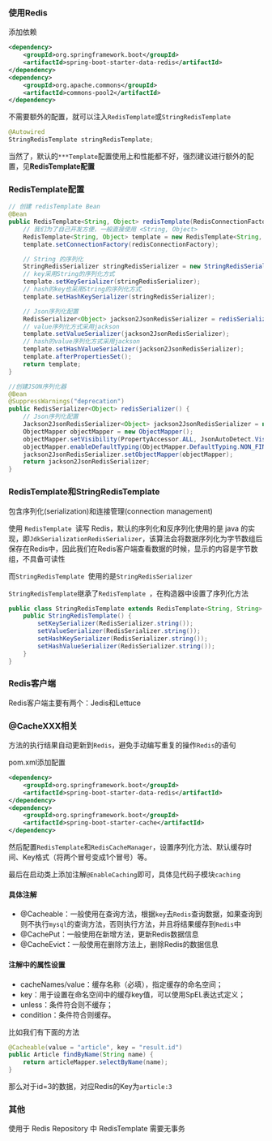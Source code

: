  

### 使用Redis
添加依赖

```xml
<dependency>
    <groupId>org.springframework.boot</groupId>
    <artifactId>spring-boot-starter-data-redis</artifactId>
</dependency>
<dependency>
    <groupId>org.apache.commons</groupId>
    <artifactId>commons-pool2</artifactId>
</dependency>
```

不需要额外的配置，就可以注入`RedisTemplate`或`StringRedisTemplate`

```java
@Autowired
StringRedisTemplate stringRedisTemplate;
```

当然了，默认的`***Template`配置使用上和性能都不好，强烈建议进行额外的配置，见**RedisTemplate配置**



### RedisTemplate配置

```java
// 创建 redisTemplate Bean
@Bean
public RedisTemplate<String, Object> redisTemplate(RedisConnectionFactory redisConnectionFactory) {
    // 我们为了自己开发方便，一般直接使用 <String, Object>
    RedisTemplate<String, Object> template = new RedisTemplate<String, Object>();
    template.setConnectionFactory(redisConnectionFactory);

    // String 的序列化
    StringRedisSerializer stringRedisSerializer = new StringRedisSerializer();
    // key采用String的序列化方式
    template.setKeySerializer(stringRedisSerializer);
    // hash的key也采用String的序列化方式
    template.setHashKeySerializer(stringRedisSerializer);

    // Json序列化配置
    RedisSerializer<Object> jackson2JsonRedisSerializer = redisSerializer();
    // value序列化方式采用jackson
    template.setValueSerializer(jackson2JsonRedisSerializer);
    // hash的value序列化方式采用jackson
    template.setHashValueSerializer(jackson2JsonRedisSerializer);
    template.afterPropertiesSet();
    return template;
}

//创建JSON序列化器
@Bean
@SuppressWarnings("deprecation")
public RedisSerializer<Object> redisSerializer() {
    // Json序列化配置
    Jackson2JsonRedisSerializer<Object> jackson2JsonRedisSerializer = new Jackson2JsonRedisSerializer(Object.class);
    ObjectMapper objectMapper = new ObjectMapper();
    objectMapper.setVisibility(PropertyAccessor.ALL, JsonAutoDetect.Visibility.ANY);
    objectMapper.enableDefaultTyping(ObjectMapper.DefaultTyping.NON_FINAL);
    jackson2JsonRedisSerializer.setObjectMapper(objectMapper);
    return jackson2JsonRedisSerializer;
}
```





### RedisTemplate和StringRedisTemplate 

包含序列化(serialization)和连接管理(connection management)

使用 `RedisTemplate `读写 Redis，默认的序列化和反序列化使用的是 java 的实现，即`JdkSerializationRedisSerializer`，该算法会将数据序列化为字节数组后保存在Redis中，因此我们在Redis客户端查看数据的时候，显示的内容是字节数组，不具备可读性

而`StringRedisTemplate `使用的是`StringRedisSerializer`

`StringRedisTemplate`继承了`RedisTemplate `，在构造器中设置了序列化方法

```java
public class StringRedisTemplate extends RedisTemplate<String, String> {
	public StringRedisTemplate() {
		setKeySerializer(RedisSerializer.string());
		setValueSerializer(RedisSerializer.string());
		setHashKeySerializer(RedisSerializer.string());
		setHashValueSerializer(RedisSerializer.string());
	}
}
```





### Redis客户端

Redis客户端主要有两个：Jedis和Lettuce



### @CacheXXX相关

方法的执行结果自动更新到`Redis`，避免手动编写重复的操作`Redis`的语句

pom.xml添加配置

```xml
<dependency>
    <groupId>org.springframework.boot</groupId>
    <artifactId>spring-boot-starter-data-redis</artifactId>
</dependency>
<dependency>
    <groupId>org.springframework.boot</groupId>
    <artifactId>spring-boot-starter-cache</artifactId>
</dependency>
```

然后配置`RedisTemplate`和`RedisCacheManager`，设置序列化方法、默认缓存时间、Key格式（将两个冒号变成1个冒号）等。

最后在启动类上添加注解`@EnableCaching`即可，具体见代码子模块`caching`

#### 具体注解

- @Cacheable：一般使用在查询方法，根据`key`去`Redis`查询数据，如果查询到则不执行`mysql`的查询方法，否则执行方法，并且将结果缓存到`Redis`中
- @CachePut：一般使用在新增方法，更新Redis数据信息
- @CacheEvict：一般使用在删除方法上，删除Redis的数据信息

#### 注解中的属性设置

- cacheNames/value：缓存名称（必填），指定缓存的命名空间；
- key：用于设置在命名空间中的缓存key值，可以使用SpEL表达式定义；
- unless：条件符合则不缓存；
- condition：条件符合则缓存。

比如我们有下面的方法

```java
@Cacheable(value = "article", key = "result.id")
public Article findByName(String name) {
	return articleMapper.selectByName(name);
}
```

那么对于id=3的数据，对应Redis的Key为`article:3`

### 其他

使用于 Redis Repository 中 RedisTemplate 需要无事务